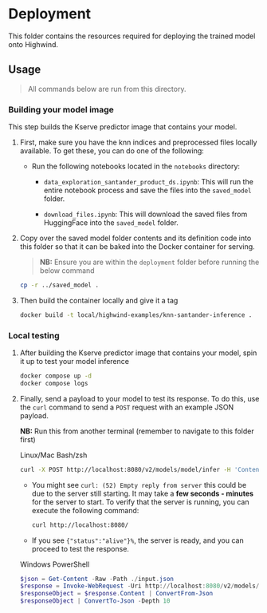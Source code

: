 # Deployment

This folder contains the resources required for deploying the trained model onto Highwind.

## Usage

> All commands below are run from this directory.

### Building your model image

This step builds the Kserve predictor image that contains your model.

1. First, make sure you have the knn indices and preprocessed files locally available. To get these, you can do one of the following:
    - Run the following notebooks located in the `notebooks` directory:
        - `data_exploration_santander_product_ds.ipynb`: This will run the entire notebook process and save the files into the `saved_model` folder.

        - `download_files.ipynb`: This will download the saved files from HuggingFace into the `saved_model` folder.

1. Copy over the saved model folder contents and its definition code into this folder so that it can be baked into the Docker container for serving.
   > **NB:** Ensure you are within the `deployment` folder before running the below command

    ```bash
    cp -r ../saved_model .
    ```

1. Then build the container locally and give it a tag

    ```bash
    docker build -t local/highwind-examples/knn-santander-inference .
    ```

### Local testing

1. After building the Kserve predictor image that contains your model, spin it up to test your model inference

    ```bash
    docker compose up -d
    docker compose logs
    ```

1. Finally, send a payload to your model to test its response. To do this, use the `curl` command to send a `POST` request with an example JSON payload.

    **NB:** Run this from another terminal (remember to navigate to this folder first)

    Linux/Mac Bash/zsh

    ```bash
    curl -X POST http://localhost:8080/v2/models/model/infer -H 'Content-Type: application/json' -d @./input.json
    ```

    - You might see `curl: (52) Empty reply from server` this could be due to the server still starting. It may take a **few seconds - minutes** for the server to start. To verify that the server is running, you can execute the following command:

        ```bash
        curl http://localhost:8080/
        ```

    - If you see `{"status":"alive"}%`, the server is ready, and you can proceed to test the response.



    Windows PowerShell

    ```PowerShell
    $json = Get-Content -Raw -Path ./input.json
    $response = Invoke-WebRequest -Uri http://localhost:8080/v2/models/model/infer -Method Post -ContentType 'application/json' -Body ([System.Text.Encoding]::UTF8.GetBytes($json))
    $responseObject = $response.Content | ConvertFrom-Json
    $responseObject | ConvertTo-Json -Depth 10
    ```
